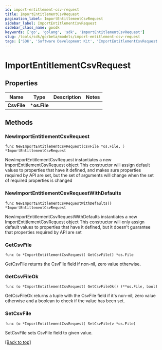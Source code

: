 ```yaml
---
id: import-entitlement-csv-request
title: ImportEntitlementCsvRequest
pagination_label: ImportEntitlementCsvRequest
sidebar_label: ImportEntitlementCsvRequest
sidebar_class_name: gosdk
keywords: ['go', 'golang', 'sdk', 'ImportEntitlementCsvRequest'] 
slug: /tools/sdk/go/beta/models/import-entitlement-csv-request
tags: ['SDK', 'Software Development Kit', 'ImportEntitlementCsvRequest']
---
```


# ImportEntitlementCsvRequest

## Properties

Name | Type | Description | Notes
------------ | ------------- | ------------- | -------------
**CsvFile** | ***os.File** |  | 

## Methods

### NewImportEntitlementCsvRequest

`func NewImportEntitlementCsvRequest(csvFile *os.File, ) *ImportEntitlementCsvRequest`

NewImportEntitlementCsvRequest instantiates a new ImportEntitlementCsvRequest object
This constructor will assign default values to properties that have it defined,
and makes sure properties required by API are set, but the set of arguments
will change when the set of required properties is changed

### NewImportEntitlementCsvRequestWithDefaults

`func NewImportEntitlementCsvRequestWithDefaults() *ImportEntitlementCsvRequest`

NewImportEntitlementCsvRequestWithDefaults instantiates a new ImportEntitlementCsvRequest object
This constructor will only assign default values to properties that have it defined,
but it doesn't guarantee that properties required by API are set

### GetCsvFile

`func (o *ImportEntitlementCsvRequest) GetCsvFile() *os.File`

GetCsvFile returns the CsvFile field if non-nil, zero value otherwise.

### GetCsvFileOk

`func (o *ImportEntitlementCsvRequest) GetCsvFileOk() (**os.File, bool)`

GetCsvFileOk returns a tuple with the CsvFile field if it's non-nil, zero value otherwise
and a boolean to check if the value has been set.

### SetCsvFile

`func (o *ImportEntitlementCsvRequest) SetCsvFile(v *os.File)`

SetCsvFile sets CsvFile field to given value.



[[Back to top]](#) 


